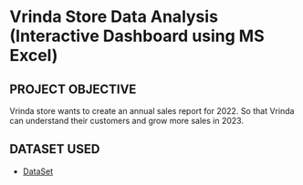 # Vrinda Store Data Analysis (Interactive Dashboard using MS Excel)

## PROJECT OBJECTIVE
Vrinda store wants to create an annual sales report for 2022. So that Vrinda can understand their customers and grow more sales in 2023.

## DATASET USED
- <a href="https://github.com/Isha4001/Data_Analysis_Dashboard/blob/main/Vrinda%20Store%20Data%20Analysis.xlsx">DataSet</a>
